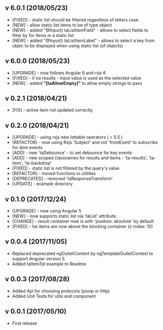 ## v 6.0.1 (2018/05/23)

* [FIXED] - static list should be filtered regardless of letters case
* [NEW] - allow static list items to be of type object
* [NEW] - added "@Input() taListItemField" - allows to select fields to filter by for items in a static list
* [NEW] - added "@Input() taListItemLabel" - allows to select a key from objec to be displayed when using static list (of objects)

## v 6.0.0 (2018/05/23)

* [UPGRADE] - now follows Angular 6 and rxjs 6
* [FIXED] - if no results - input value is used as the selected value
* [NEW] - added **"[taAllowEmpty]"** to allow empty strings to pass

## v 0.2.1 (2018/04/21)

* [FIX] - active item not updated correctly

## v 0.2.0 (2018/04/21)

* [UPGRADE] - using rxjs new lettable operators ( > 5.5 )
* [REFACTOR] - now using Rxjs 'Subject' and not 'fromEvent' to subscribe for dom events
* [ADD] - new 'taDebounce' - to set debounce for key events
* [ADD] - new scoped classnames for results and items - 'ta-results', 'ta-item', 'ta-backdrop'
* [FIXED] - static list is not filtered by the query's value
* [REFACTOR] - moved functions to utilities
* [DEPRECATED] - removed 'taResponseTransform'
* [UPDATE] - example directory

## v 0.1.0 (2017/12/24)

* [UPGRADE] - now using Angular 5
* [NEW] - now supports static list via 'taList' attribute.
* [CHANGE] - result container now is with 'position: absolute' by default
* [FIXED] - list items are now above the blocking container (z-index: 10)

## v 0.0.4 (2017/11/05)

* Replaced deprecated ngOutletContext by ngTemplateOutletContext to support Angular version 5.
* Added taItemTpl example to Readme

## v 0.0.3 (2017/08/28)

* Added Api for choosing protocols (jsonp or http)
* Added Unit Tests for utils and component

## v 0.0.1 (2017/05/10)

* First release
